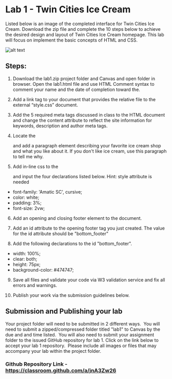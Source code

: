 # Lab 1 - Twin Cities Ice Cream 

Listed below is an image of the completed interface for Twin Cities Ice Cream.  Download the zip file and complete the 10 steps below to achieve the desired design and layout of Twin Cities Ice Cream homepage.  This lab will focus on implement the basic concepts of HTML and CSS.

![alt text](https://instructorc.github.io/site/slides/webdev/images/tw_ice_cream.PNG)
## Steps:

1.  Download the lab1.zip project folder and Canvas and open folder in browser.  Open the lab1.html file and use HTML Comment syntax to comment your name and the date of completion toward the.
2.  Add a link tag to your document that provides the relative file to the external “style.css” document.  

3.  Add the 5 required meta tags discussed in class to the HTML document and change the content attribute to reflect the site information for keywords, description and author meta tags.

4.  Locate the <div class="columnstruct"> and add a paragraph element describing your favorite ice cream shop and what you like about it.  If you don't like ice cream, use this paragraph to tell me why.

5.  Add in-line css to the <div class="columnstruct"> and input the four declarations listed below.  Hint: style attribute is needed
* font-family: 'Amatic SC', cursive;
* color: white;
* padding: 3%;
* font-size: 2vw;

6.  Add an opening and closing footer element to the document.  

7.  Add an id attribute to the opening footer tag you just created.   The value for the id attribute should be "bottom_footer"

8.  Add the following declarations to the id "bottom_footer".  

* width: 100%;
* clear: both;
* height: 75px;
* background-color: #474747;

9.  Save all files and validate your code via W3 validation service and fix all errors and warnings.

10.  Publish your work via the submission guidelines below.


## Submission and Publishing your lab

Your project folder will need to be submitted in 2 different ways.  You will need to submit a zipped/compressed folder titled "lab1" to Canvas by the due and and time listed.  You will also need to submit your assignment folder to the issued GitHub repository for lab 1.  Click on the link below to accept your lab 1 repository.  Please include all images or files that may accompany your lab within the project folder.

### Github Repository Link - https://classroom.github.com/a/jnA3Zw26